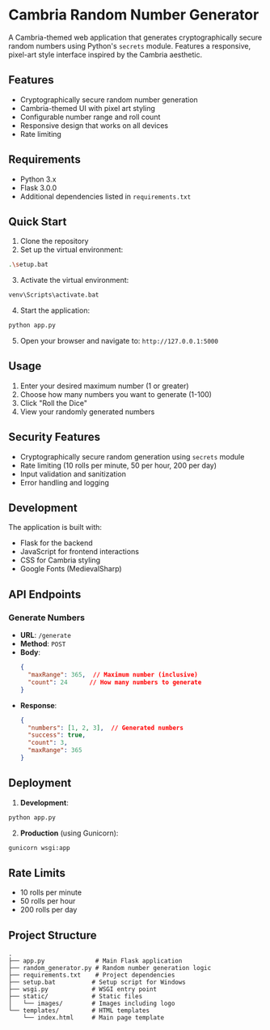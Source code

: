 # Cambria Random Number Generator

A Cambria-themed web application that generates cryptographically secure random numbers using Python's `secrets` module. Features a responsive, pixel-art style interface inspired by the Cambria aesthetic.

## Features

- Cryptographically secure random number generation
- Cambria-themed UI with pixel art styling
- Configurable number range and roll count
- Responsive design that works on all devices
- Rate limiting

## Requirements

- Python 3.x
- Flask 3.0.0
- Additional dependencies listed in `requirements.txt`

## Quick Start

1. Clone the repository
2. Set up the virtual environment:
```bash
.\setup.bat
```

3. Activate the virtual environment:
```bash
venv\Scripts\activate.bat
```

4. Start the application:
```bash
python app.py
```

5. Open your browser and navigate to: `http://127.0.0.1:5000`

## Usage

1. Enter your desired maximum number (1 or greater)
2. Choose how many numbers you want to generate (1-100)
3. Click "Roll the Dice"
4. View your randomly generated numbers

## Security Features

- Cryptographically secure random generation using `secrets` module
- Rate limiting (10 rolls per minute, 50 per hour, 200 per day)
- Input validation and sanitization
- Error handling and logging

## Development

The application is built with:
- Flask for the backend
- JavaScript for frontend interactions
- CSS for Cambria styling
- Google Fonts (MedievalSharp)

## API Endpoints

### Generate Numbers
- **URL**: `/generate`
- **Method**: `POST`
- **Body**:
  ```json
  {
    "maxRange": 365,  // Maximum number (inclusive)
    "count": 24      // How many numbers to generate
  }
  ```
- **Response**:
  ```json
  {
    "numbers": [1, 2, 3],  // Generated numbers
    "success": true,
    "count": 3,
    "maxRange": 365
  }
  ```

## Deployment

1. **Development**:
```bash
python app.py
```

2. **Production** (using Gunicorn):
```bash
gunicorn wsgi:app
```

## Rate Limits

- 10 rolls per minute
- 50 rolls per hour
- 200 rolls per day

## Project Structure

```
.
├── app.py              # Main Flask application
├── random_generator.py # Random number generation logic
├── requirements.txt    # Project dependencies
├── setup.bat          # Setup script for Windows
├── wsgi.py            # WSGI entry point
├── static/            # Static files
│   └── images/        # Images including logo
└── templates/         # HTML templates
    └── index.html     # Main page template
```
